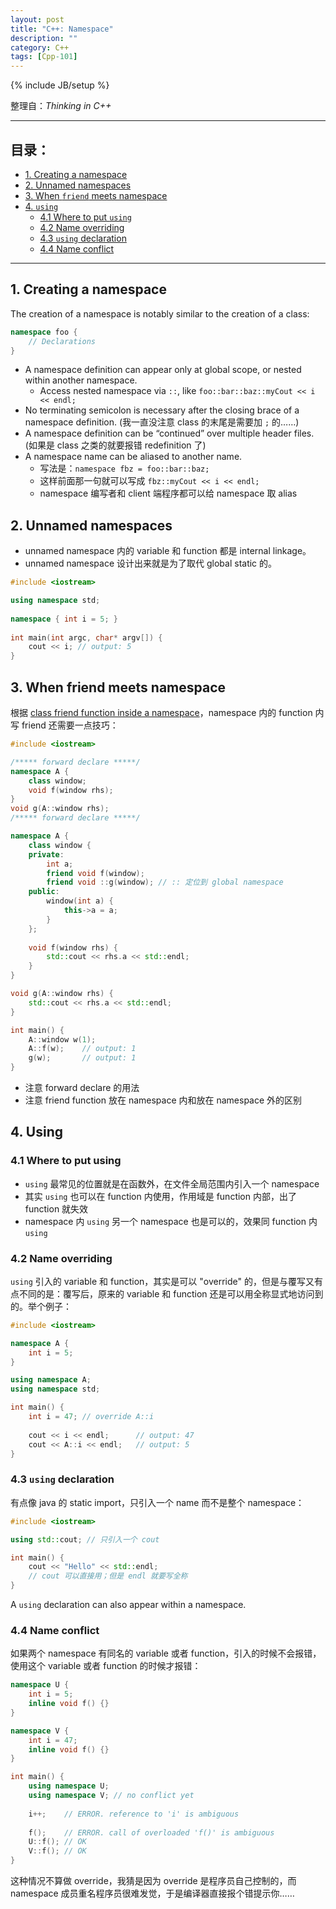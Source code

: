 ```yaml
---
layout: post
title: "C++: Namespace"
description: ""
category: C++
tags: [Cpp-101]
---
```

{% include JB/setup %}

整理自：_Thinking in C++_

-----

## 目录：

- [1. Creating a namespace](#create-namespace)
- [2. Unnamed namespaces](#unnamed-namespace)
- [3. When `friend` meets namespace](#friend-and-namespace)
- [4. `using`](#using)
	- [4.1 Where to put `using`](#where-to-put-using)
	- [4.2 Name overriding](#name-override)
	- [4.3 `using` declaration](#using-declaration)
	- [4.4 Name conflict](#name-conflict)

-----

## <a name="create-namespace"></a>1. Creating a namespace

The creation of a namespace is notably similar to the creation of a class:

```cpp
namespace foo {
	// Declarations
}
```

- A namespace definition can appear only at global scope, or nested within another namespace.
	- Access nested namespace via `::`, like `foo::bar::baz::myCout << i << endl;`
- No terminating semicolon is necessary after the closing brace of a namespace definition. (我一直没注意 class 的末尾是需要加 `;` 的……)
- A namespace definition can be “continued” over multiple header files. (如果是 class 之类的就要报错 redefinition 了)
- A namespace name can be aliased to another name. 
	- 写法是：`namespace fbz = foo::bar::baz;`
	- 这样前面那一句就可以写成 `fbz::myCout << i << endl;`
	- namespace 编写者和 client 端程序都可以给 namespace 取 alias
	
## <a name="unnamed-namespace"></a>2. Unnamed namespaces

- unnamed namespace 内的 variable 和 function 都是 internal linkage。
- unnamed namespace 设计出来就是为了取代 global static 的。

```cpp
#include <iostream>

using namespace std;
 
namespace { int i = 5; } 
 
int main(int argc, char* argv[]) {
	cout << i; // output: 5
}
```

## <a name="friend-and-namespace"></a>3. When friend meets namespace

根据 [class friend function inside a namespace](http://stackoverflow.com/questions/10934226/class-friend-function-inside-a-namespace)，namespace 内的 function 内写 friend 还需要一点技巧：

```cpp
#include <iostream>

/***** forward declare *****/
namespace A {
	class window;
	void f(window rhs);
}
void g(A::window rhs);
/***** forward declare *****/

namespace A {
	class window {
	private:
	    int a;
	    friend void f(window);
	    friend void ::g(window); // :: 定位到 global namespace 
	public:
		window(int a) {
			this->a = a;
		}
	};
	
	void f(window rhs) {
		std::cout << rhs.a << std::endl;
	}
}

void g(A::window rhs) {
	std::cout << rhs.a << std::endl;
}

int main() {
	A::window w(1);
	A::f(w);	// output: 1 
	g(w);		// output: 1 
}
```

* 注意 forward declare 的用法
* 注意 friend function 放在 namespace 内和放在 namespace 外的区别

## <a name="using"></a>4. Using

### <a name="where-to-put-using"></a>4.1 Where to put using

* `using` 最常见的位置就是在函数外，在文件全局范围内引入一个 namespace
* 其实 `using` 也可以在 function 内使用，作用域是 function 内部，出了 function 就失效
* namespace 内 `using` 另一个 namespace 也是可以的，效果同 function 内 `using`

### <a name="name-override"></a>4.2 Name overriding

`using` 引入的 variable 和 function，其实是可以 "override" 的，但是与覆写又有点不同的是：覆写后，原来的 variable 和 function 还是可以用全称显式地访问到的。举个例子：

```cpp
#include <iostream>

namespace A {
	int i = 5;
}

using namespace A;
using namespace std;

int main() {
	int i = 47; // override A::i
	
	cout << i << endl;		// output: 47
	cout << A::i << endl;	// output: 5
}
```

### <a name="using-declaration"></a>4.3 `using` declaration

有点像 java 的 static import，只引入一个 name 而不是整个 namespace：

```cpp
#include <iostream>

using std::cout; // 只引入一个 cout

int main() {
	cout << "Hello" << std::endl;
	// cout 可以直接用；但是 endl 就要写全称
}
```

A `using` declaration can also appear within a namespace.

### <a name="name-conflict"></a>4.4 Name conflict

如果两个 namespace 有同名的 variable 或者 function，引入的时候不会报错，使用这个 variable 或者 function 的时候才报错：

```cpp
namespace U {
	int i = 5;
	inline void f() {}
}

namespace V {
	int i = 47;
	inline void f() {}
}

int main() {
	using namespace U;
	using namespace V; // no conflict yet
	
	i++;	// ERROR. reference to 'i' is ambiguous
	
	f(); 	// ERROR. call of overloaded 'f()' is ambiguous
	U::f();	// OK
	V::f();	// OK
}
```

这种情况不算做 override，我猜是因为 override 是程序员自己控制的，而 namespace 成员重名程序员很难发觉，于是编译器直接报个错提示你……

